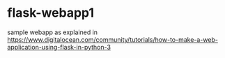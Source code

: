 # flask-webapp1
sample webapp as explained in https://www.digitalocean.com/community/tutorials/how-to-make-a-web-application-using-flask-in-python-3
